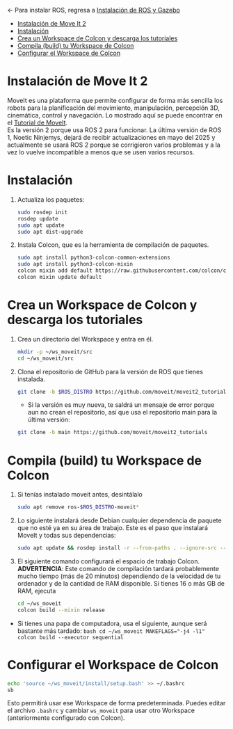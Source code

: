 <- Para instalar ROS, regresa a [Instalación de ROS y Gazebo](Instalacion-Ros.md)
- [Instalación de Move It 2](#instalación-de-move-it-2)
- [Instalación](#instalación)
- [Crea un Workspace de Colcon y descarga los tutoriales](#crea-un-workspace-de-colcon-y-descarga-los-tutoriales)
- [Compila (build) tu Workspace de Colcon](#compila-build-tu-workspace-de-colcon)
- [Configurar el Workspace de Colcon](#configurar-el-workspace-de-colcon)
# Instalación de Move It 2
MoveIt es una plataforma que permite configurar de forma más sencilla los robots para la planificación del movimiento, manipulación, percepción 3D, cinemática, control y navegación.
Lo mostrado aquí se puede encontrar en el [Tutorial de MoveIt](https://moveit.picknik.ai/main/doc/tutorials/getting_started/getting_started.html).\
Es la versión 2 porque usa ROS 2 para funcionar. La última versión de ROS 1, Noetic Ninjemys, dejará de recibir actualizaciones en mayo del 2025 y actualmente se usará ROS 2 porque se corrigieron varios problemas y a la vez lo vuelve incompatible a menos que se usen varios recursos.

# Instalación
1. Actualiza los paquetes:
    ```bash
    sudo rosdep init
    rosdep update
    sudo apt update
    sudo apt dist-upgrade
    ```
2. Instala Colcon, que es la herramienta de compilación de paquetes.
    ```bash
    sudo apt install python3-colcon-common-extensions
    sudo apt install python3-colcon-mixin
    colcon mixin add default https://raw.githubusercontent.com/colcon/colcon-mixin-repository/master/index.yaml
    colcon mixin update default
    ```
# Crea un Workspace de Colcon y descarga los tutoriales
1. Crea un directorio del Workspace y entra en él.
    ```bash
    mkdir -p ~/ws_moveit/src
    cd ~/ws_moveit/src
    ```
2. Clona el repositorio de GitHub para la versión de ROS que tienes instalada.
    ```bash
    git clone -b $ROS_DISTRO https://github.com/moveit/moveit2_tutorials
    ```
   * Si la versión es muy nueva, te saldrá un mensaje de error porque aun no crean el repositorio, así que usa el repositorio main para la última versión:
    ```bash
    git clone -b main https://github.com/moveit/moveit2_tutorials
    ```
# Compila (build) tu Workspace de Colcon
1. Si tenías instalado moveit antes, desintálalo
    ```bash
    sudo apt remove ros-$ROS_DISTRO-moveit*
    ```
2. Lo siguiente instalará desde Debian cualquier dependencia de paquete que no esté ya en su área de trabajo. Este es el paso que instalará MoveIt y todas sus dependencias:
    ```bash
    sudo apt update && rosdep install -r --from-paths . --ignore-src --rosdistro $ROS_DISTRO -y
    ```
 3. El siguiente comando configurará el espacio de trabajo Colcon. **ADVERTENCIA**: Este comando de compilación tardará probablemente mucho tiempo (más de 20 minutos) dependiendo de la velocidad de tu ordenador y de la cantidad de RAM disponible. Si tienes 16 o más GB de RAM, ejecuta
    ```bash
    cd ~/ws_moveit
    colcon build --mixin release
    ```
   * Si tienes una papa de computadora, usa el siguiente, aunque será bastante más tardado:
    ```bash
    cd ~/ws_moveit
    MAKEFLAGS="-j4 -l1" colcon build --executor sequential
    ```
# Configurar el Workspace de Colcon
```bash
echo 'source ~/ws_moveit/install/setup.bash' >> ~/.bashrc
sb
```
Esto permitirá usar ese Workspace de forma predeterminada. Puedes editar el archivo `.bashrc` y cambiar `ws_moveit` para usar otro Workspace (anteriormente configurado con Colcon).